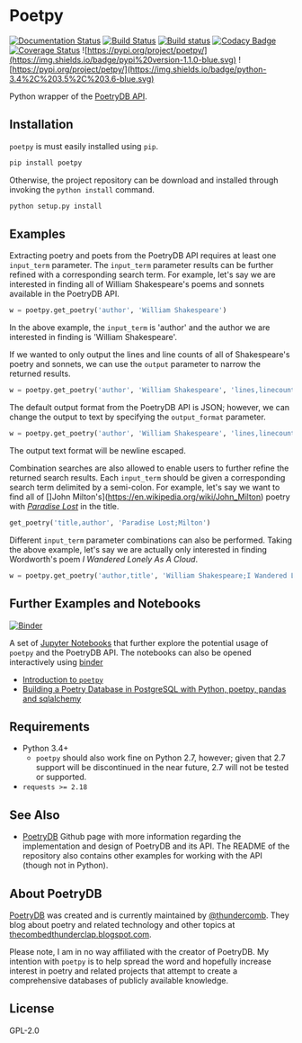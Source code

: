 # Poetpy

[![Documentation Status](https://readthedocs.org/projects/poetpy/badge/?version=latest)](https://poetpy.readthedocs.io/en/latest/?badge=latest)
[![Build Status](https://travis-ci.org/aschleg/poetpy.svg?branch=master)](https://travis-ci.org/aschleg/poetpy)
[![Build status](https://ci.appveyor.com/api/projects/status/jprq31sokv9rlbuh?svg=true)](https://ci.appveyor.com/project/aschleg/poetpy)
[![Codacy Badge](https://api.codacy.com/project/badge/Grade/7abf894070ba46418181f9d07af68838)](https://www.codacy.com/app/aschleg/poetpy?utm_source=github.com&amp;utm_medium=referral&amp;utm_content=aschleg/poetpy&amp;utm_campaign=Badge_Grade)
[![Coverage Status](https://coveralls.io/repos/github/aschleg/poetpy/badge.svg?branch=master)](https://coveralls.io/github/aschleg/poetpy?branch=master)
![https://pypi.org/project/poetpy/](https://img.shields.io/badge/pypi%20version-1.1.0-blue.svg)
![https://pypi.org/project/petpy/](https://img.shields.io/badge/python-3.4%2C%203.5%2C%203.6-blue.svg)

Python wrapper of the [PoetryDB API](http://poetrydb.org/).

## Installation

`poetpy` is must easily installed using `pip`.

~~~ python
pip install poetpy
~~~

Otherwise, the project repository can be download and installed through invoking the 
`python install` command.

~~~ python
python setup.py install
~~~

## Examples

Extracting poetry and poets from the PoetryDB API requires at least one `input_term` 
parameter. The `input_term` parameter results can be further refined with a corresponding 
search term. For example, let's say we are interested in finding all of William Shakespeare's 
poems and sonnets available in the PoetryDB API. 

~~~ python
w = poetpy.get_poetry('author', 'William Shakespeare')
~~~

In the above example, the `input_term` is 'author' and the author we are interested 
in finding is 'William Shakespeare'. 

If we wanted to only output the lines and line counts of all of Shakespeare's poetry and sonnets, 
we can use the `output` parameter to narrow the returned results.

~~~ python
w = poetpy.get_poetry('author', 'William Shakespeare', 'lines,linecounts')
~~~

The default output format from the PoetryDB API is JSON; however, we can change the 
output to text by specifying the `output_format` parameter. 

~~~ python
w = poetpy.get_poetry('author', 'William Shakespeare', 'lines,linecounts', 'text')
~~~

The output text format will be newline escaped.

Combination searches are also allowed to enable users to further refine the returned search results. 
Each `input_term` should be given a corresponding search term delimited by a semi-colon. For example, 
let's say we want to find all of []John Milton's](https://en.wikipedia.org/wiki/John_Milton) poetry 
with [*Paradise Lost*](https://en.wikipedia.org/wiki/Paradise_Lost) in the title. 

~~~ python
get_poetry('title,author', 'Paradise Lost;Milton')
~~~

Different `input_term` parameter combinations can also be performed. Taking the above example, 
let's say we are actually only interested in finding Wordworth's poem *I Wandered Lonely As A Cloud*.

~~~ python
w = poetpy.get_poetry('author,title', 'William Shakespeare;I Wandered Lonely As A Cloud')
~~~

## Further Examples and Notebooks

[![Binder](https://mybinder.org/badge.svg)](https://mybinder.org/v2/gh/aschleg/poetpy/master?filepath=notebooks)

A set of [Jupyter Notebooks](http://jupyter.org/) that further explore the potential usage of `poetpy` 
and the PoetryDB API. The notebooks can also be opened interactively using [binder](https://mybinder.org/)

* [Introduction to `poetpy`](https://github.com/aschleg/poetpy/blob/master/notebooks/Introduction%20to%20Poetpy.ipynb)
* [Building a Poetry Database in PostgreSQL with Python, poetpy, pandas and sqlalchemy]()

## Requirements

* Python 3.4+
  - `poetpy` should also work fine on Python 2.7, however; given that 2.7 support 
    will be discontinued in the near future, 2.7 will not be tested or supported.
* `requests >= 2.18`

## See Also

* [PoetryDB](https://github.com/thundercomb/poetrydb) Github page with more information 
  regarding the implementation and design of PoetryDB and its API. The README of the 
  repository also contains other examples for working with the API (though not in Python).

## About PoetryDB

[PoetryDB](http://poetrydb.org/index.html) was created and is currently maintained by 
[@thundercomb](https://twitter.com/thundercomb). They blog about poetry and related technology and 
other topics at [thecombedthunderclap.blogspot.com](http://thecombedthunderclap.blogspot.com/).

Please note, I am in no way affiliated with the creator of PoetryDB. My intention with `poetpy` is to 
help spread the word and hopefully increase interest in poetry and related projects that attempt to 
create a comprehensive databases of publicly available knowledge.

## License

GPL-2.0